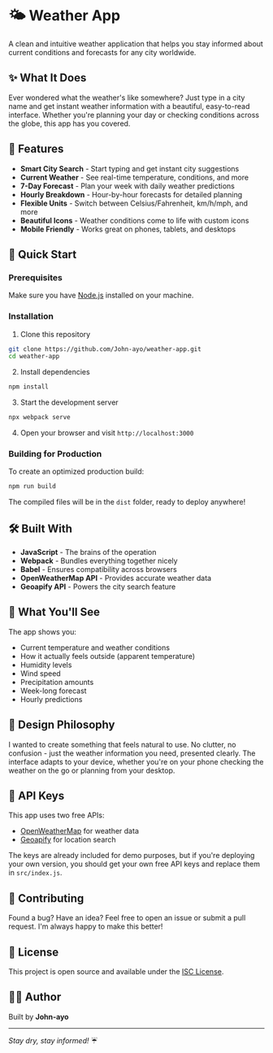# 🌤️ Weather App

A clean and intuitive weather application that helps you stay informed about current conditions and forecasts for any city worldwide.

## ✨ What It Does

Ever wondered what the weather's like somewhere? Just type in a city name and get instant weather information with a beautiful, easy-to-read interface. Whether you're planning your day or checking conditions across the globe, this app has you covered.

## 🎯 Features

- **Smart City Search** - Start typing and get instant city suggestions
- **Current Weather** - See real-time temperature, conditions, and more
- **7-Day Forecast** - Plan your week with daily weather predictions
- **Hourly Breakdown** - Hour-by-hour forecasts for detailed planning
- **Flexible Units** - Switch between Celsius/Fahrenheit, km/h/mph, and more
- **Beautiful Icons** - Weather conditions come to life with custom icons
- **Mobile Friendly** - Works great on phones, tablets, and desktops

## 🚀 Quick Start

### Prerequisites

Make sure you have [Node.js](https://nodejs.org/) installed on your machine.

### Installation

1. Clone this repository
```bash
git clone https://github.com/John-ayo/weather-app.git
cd weather-app
```

2. Install dependencies
```bash
npm install
```

3. Start the development server
```bash
npx webpack serve
```

4. Open your browser and visit `http://localhost:3000`

### Building for Production

To create an optimized production build:

```bash
npm run build
```

The compiled files will be in the `dist` folder, ready to deploy anywhere!

## 🛠️ Built With

- **JavaScript** - The brains of the operation
- **Webpack** - Bundles everything together nicely
- **Babel** - Ensures compatibility across browsers
- **OpenWeatherMap API** - Provides accurate weather data
- **Geoapify API** - Powers the city search feature

## 📸 What You'll See

The app shows you:
- Current temperature and weather conditions
- How it actually feels outside (apparent temperature)
- Humidity levels
- Wind speed
- Precipitation amounts
- Week-long forecast
- Hourly predictions

## 🎨 Design Philosophy

I wanted to create something that feels natural to use. No clutter, no confusion - just the weather information you need, presented clearly. The interface adapts to your device, whether you're on your phone checking the weather on the go or planning from your desktop.

## 🔑 API Keys

This app uses two free APIs:
- [OpenWeatherMap](https://openweathermap.org/api) for weather data
- [Geoapify](https://www.geoapify.com/) for location search

The keys are already included for demo purposes, but if you're deploying your own version, you should get your own free API keys and replace them in `src/index.js`.

## 🤝 Contributing

Found a bug? Have an idea? Feel free to open an issue or submit a pull request. I'm always happy to make this better!

## 📝 License

This project is open source and available under the [ISC License](LICENSE).

## 👨‍💻 Author

Built by **John-ayo**

---

*Stay dry, stay informed!* ☔️
